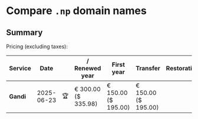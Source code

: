 # Compare `.np` domain names

## Summary

Pricing (excluding taxes):

| Service | Date |  | / Renewed year | First year | Transfer | Restoration |
|--|--|--|--|--|--|--|
| **Gandi** | 2025-06-23 | 🏆 | € 300.00<br>($ 335.98) | € 150.00<br>($ 195.00) | € 150.00<br>($ 195.00) |  |
